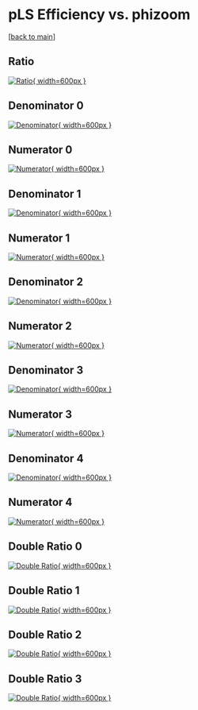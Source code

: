 # pLS Efficiency vs. phizoom

[[back to main](./)]



## Ratio

[![Ratio](../mtv/var/pLS_loweta_321_-1_eff_phizoom.png){ width=600px }](../mtv/var/pLS_loweta_321_-1_eff_phizoom.pdf)

## Denominator 0

[![Denominator](../mtv/den/pLS_loweta_321_-1_eff_phizoom_den0.png){ width=600px }](../mtv/den/pLS_loweta_321_-1_eff_phizoom_den0.pdf)

## Numerator 0

[![Numerator](../mtv/num/pLS_loweta_321_-1_eff_phizoom_num0.png){ width=600px }](../mtv/num/pLS_loweta_321_-1_eff_phizoom_num0.pdf)

## Denominator 1

[![Denominator](../mtv/den/pLS_loweta_321_-1_eff_phizoom_den1.png){ width=600px }](../mtv/den/pLS_loweta_321_-1_eff_phizoom_den1.pdf)

## Numerator 1

[![Numerator](../mtv/num/pLS_loweta_321_-1_eff_phizoom_num1.png){ width=600px }](../mtv/num/pLS_loweta_321_-1_eff_phizoom_num1.pdf)

## Denominator 2

[![Denominator](../mtv/den/pLS_loweta_321_-1_eff_phizoom_den2.png){ width=600px }](../mtv/den/pLS_loweta_321_-1_eff_phizoom_den2.pdf)

## Numerator 2

[![Numerator](../mtv/num/pLS_loweta_321_-1_eff_phizoom_num2.png){ width=600px }](../mtv/num/pLS_loweta_321_-1_eff_phizoom_num2.pdf)

## Denominator 3

[![Denominator](../mtv/den/pLS_loweta_321_-1_eff_phizoom_den3.png){ width=600px }](../mtv/den/pLS_loweta_321_-1_eff_phizoom_den3.pdf)

## Numerator 3

[![Numerator](../mtv/num/pLS_loweta_321_-1_eff_phizoom_num3.png){ width=600px }](../mtv/num/pLS_loweta_321_-1_eff_phizoom_num3.pdf)

## Denominator 4

[![Denominator](../mtv/den/pLS_loweta_321_-1_eff_phizoom_den4.png){ width=600px }](../mtv/den/pLS_loweta_321_-1_eff_phizoom_den4.pdf)

## Numerator 4

[![Numerator](../mtv/num/pLS_loweta_321_-1_eff_phizoom_num4.png){ width=600px }](../mtv/num/pLS_loweta_321_-1_eff_phizoom_num4.pdf)

## Double Ratio 0

[![Double Ratio](../mtv/ratio/pLS_loweta_321_-1_eff_phizoom_ratio0.png){ width=600px }](../mtv/ratio/pLS_loweta_321_-1_eff_phizoom_ratio0.pdf)

## Double Ratio 1

[![Double Ratio](../mtv/ratio/pLS_loweta_321_-1_eff_phizoom_ratio1.png){ width=600px }](../mtv/ratio/pLS_loweta_321_-1_eff_phizoom_ratio1.pdf)

## Double Ratio 2

[![Double Ratio](../mtv/ratio/pLS_loweta_321_-1_eff_phizoom_ratio2.png){ width=600px }](../mtv/ratio/pLS_loweta_321_-1_eff_phizoom_ratio2.pdf)

## Double Ratio 3

[![Double Ratio](../mtv/ratio/pLS_loweta_321_-1_eff_phizoom_ratio3.png){ width=600px }](../mtv/ratio/pLS_loweta_321_-1_eff_phizoom_ratio3.pdf)

